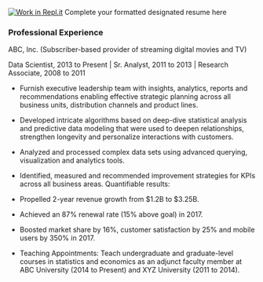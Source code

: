 [![Work in Repl.it](https://classroom.github.com/assets/work-in-replit-14baed9a392b3a25080506f3b7b6d57f295ec2978f6f33ec97e36a161684cbe9.svg)](https://classroom.github.com/online_ide?assignment_repo_id=414337&assignment_repo_type=GroupAssignmentRepo)
Complete your formatted designated resume here

### Professional Experience

ABC, Inc. (Subscriber-based provider of streaming digital movies and TV)

Data Scientist, 2013 to Present | Sr. Analyst, 2011 to 2013 | Research Associate, 2008 to 2011

* Furnish executive leadership team with insights, analytics, reports and recommendations enabling effective strategic planning across all business units, distribution channels and product lines.

* Developed intricate algorithms based on deep-dive statistical analysis and predictive data modeling that were used to deepen relationships, strengthen longevity and personalize interactions with customers.
* Analyzed and processed complex data sets using advanced querying, visualization and analytics tools.
* Identified, measured and recommended improvement strategies for KPIs across all business areas.
Quantifiable results:

* Propelled 2-year revenue growth from $1.2B to $3.25B.
* Achieved an 87% renewal rate (15% above goal) in 2017.
* Boosted market share by 16%, customer satisfaction by 25% and mobile users by 350% in 2017.
* Teaching Appointments: Teach undergraduate and graduate-level courses in statistics and economics as an adjunct faculty member at ABC University (2014 to Present) and XYZ University (2011 to 2014).